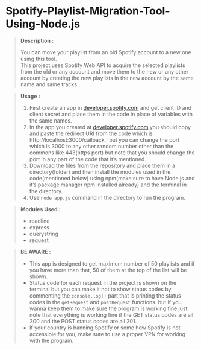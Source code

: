 # Spotify-Playlist-Migration-Tool-Using-Node.js
> **Description :**
> 
> 
> You can move your playlist from an old Spotify account to a new one using this tool.<br>
> This project uses Spotify Web API to acquire the selected playlists from the old or any account and move them to the new or any other account by creating the new playlists in the new account by the same name and same tracks.
> 

> **Usage :**
> 
> 1. First create an app in [developer.spotify.com](http://developer.spotify.com) and get client ID and client secret and place them in the code in place of variables with the same names.
> 2. In the app you created at  [developer.spotify.com](http://developer.spotify.com)  you should copy and paste the redirect URI from the code which is http://localhost:3000/callback ; but you can change the port which is 3000 to any other random number other than the commons like 443(https port) but note that you should change the port in any part of the code that it’s mentioned.
> 3. Download the files from the repository and place them in a directory(folder) and then install the modules used in the code(mentioned below) using npm(make sure to have Node.js and it’s package manager npm installed already) and the terminal in the directory.
> 4. Use `node app.js` command in the directory to run the program. 

> **Modules Used :**
> 
> - readline
> - express
> - querystring
> - request

> **BE AWARE :**
> 
> - This app is designed to get maximum number of 50 playlists and if you have more than that, 50 of them at the top of the list will be shown.
> - Status code for each request in the project is shown on the terminal but you can make it not to show status codes by commenting the `console.log()` part that is printing the status codes in the `getRequest`  and `postRequest` functions. but if you wanna keep them to make sure the program is working fine just note that everything is working fine if the GET status codes are all 200 and the POST status codes are all 201.
> - If your country is banning Spotify or some how Spotify is not accessible for you, make sure to use a proper VPN for working with the program.
